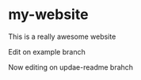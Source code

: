 # my-website

This is a really awesome website

Edit on example branch


Now editing on updae-readme brahch
